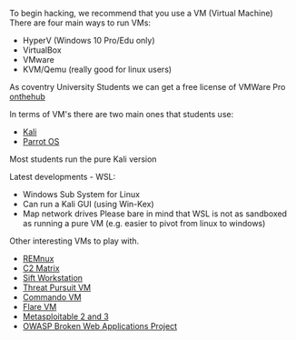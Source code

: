 To begin hacking, we recommend that you use a VM (Virtual Machine)
There are four main ways to run VMs:
- HyperV (Windows 10 Pro/Edu only)
- VirtualBox
- VMware
- KVM/Qemu (really good for linux users)

As coventry University Students we can get a free license of VMWare Pro [onthehub](https://coventry.onthehub.com/WebStore/Welcome.aspx)

In terms of VM's there are two main ones that students use:
- [Kali](https://kali.org)
- [Parrot OS](https://www.parrotsec.org/)

Most students run the pure Kali version

Latest developments - WSL:
- Windows Sub System for Linux
- Can run a Kali GUI (using Win-Kex)
- Map network drives
Please bare in mind that WSL is not as sandboxed as running a pure VM (e.g. easier to pivot from linux to windows) 

Other interesting VMs to play with.
- [REMnux](https://docs.remnux.org/)
- [C2 Matrix](https://www.thec2matrix.com/about)
- [Sift Workstation](https://www.sans.org/tools/sift-workstation/)
- [Threat Pursuit VM](https://github.com/mandiant/ThreatPursuit-VM)
- [Commando VM](https://github.com/mandiant/commando-vm)
- [Flare VM](https://github.com/mandiant/flare-vm)
- [Metasploitable 2 and 3](https://github.com/rapid7/metasploitable3)
- [OWASP Broken Web Applications Project](https://sourceforge.net/projects/owaspbwa/)
